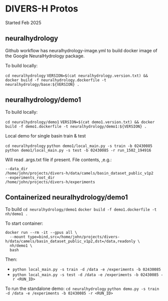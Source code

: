 # DIVERS-H Protos

Started Feb 2025

## neuralhydrology
Github workflow has neuralhydrology-image.yml to build docker image of
the Google NeuralHydrology package.

To build locally:

`cd neuralhydrology`
`VERSION=$(cat neuralhydrology.version.txt) && docker build -f neuralhydrology.dockerfile -t neuralhydrology/base:${VERSION} .`


## neuralhydrology/demo1

To build locally:

`cd neuralhydrology/demo1`
`VERSION=$(cat demo1.version.txt) && docker build -f demo1.dockerfile -t neuralhydrology/demo1:${VERSION} .`

Local demo for single basin train & test

`cd neuralhydrology`
`python demo1/local_main.py -s train -b 02430085`
`python demo1/local_main.py -s test -b 02430085 -r run_1502_194916`

Will read .args.txt file if present. File contents, ,e.g.:
```
--data_dir
/home/john/projects/divers-h/data/camels/basin_dataset_public_v1p2
--experiments_root_dir
/home/john/projects/divers-h/experiments
```


## Containerized neuralhydrology/demo1

To build
`cd neuralhydrology/demo1`
`docker build -f demo1.dockerfile -t nh/demo1 .`


<!-- To run container
```
docker run --rm -it --gpus all \
  --mount type=bind,src=/home/john/projects/divers-h/data/camels/basin_dataset_public_v1p2,dst=/data \
  nh/demo1 \
  python local_demo1.py -s train -d /data -e /experiments -b 02430085
``` -->

To start container:
```
docker run --rm -it --gpus all \
  --mount type=bind,src=/home/john/projects/divers-h/data/camels/basin_dataset_public_v1p2,dst=/data,readonly \
  nh/demo1 \
  bash
```

Then:
* `python local_main.py -s train -d /data -e /experiments -b 02430085`
* `python local_main.py -s test -d /data -e /experiments -b 02430085 -r <RUN_ID>`

To run the standalone demo:
`cd neuralhydrology`
`python demo.py -s train -d /data -e /experiments -b 02430085 -r <RUN_ID>`
